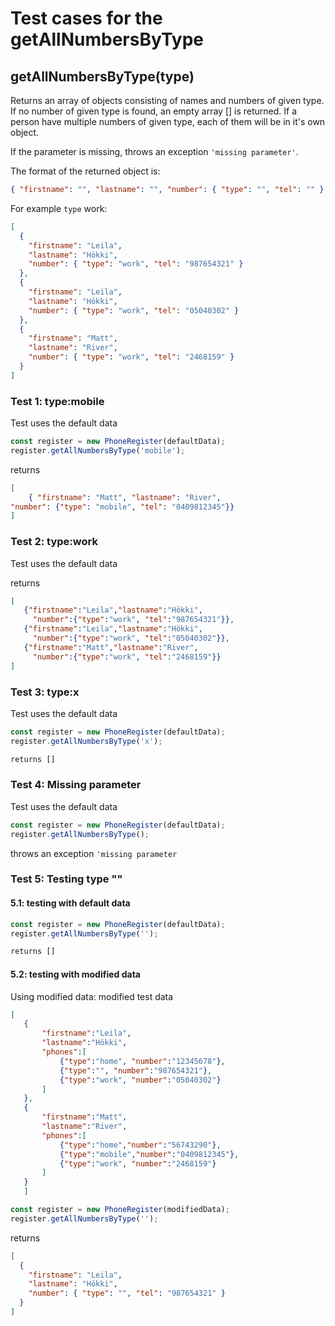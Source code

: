 # Test cases for the getAllNumbersByType

## **getAllNumbersByType(type)**

Returns an array of objects consisting of names and numbers of given type. If no number of given type is found, an empty array [] is returned. If a person have multiple numbers of given type, each of them will be in it's own object.

If the parameter is missing, throws an exception `'missing parameter'`.

The format of the returned object is:

```json
{ "firstname": "", "lastname": "", "number": { "type": "", "tel": "" } }
```

For example `type` work:

```json
[
  {
    "firstname": "Leila",
    "lastname": "Hökki",
    "number": { "type": "work", "tel": "987654321" }
  },
  {
    "firstname": "Leila",
    "lastname": "Hökki",
    "number": { "type": "work", "tel": "05040302" }
  },
  {
    "firstname": "Matt",
    "lastname": "River",
    "number": { "type": "work", "tel": "2468159" }
  }
]
```

### Test 1: type:mobile

Test uses the default data

```js
const register = new PhoneRegister(defaultData);
register.getAllNumbersByType('mobile');
```

returns

```json
[
    { "firstname": "Matt", "lastname": "River",
"number": {"type": "mobile", "tel": "0409812345"}}
]
```

### Test 2: type:work
Test uses the default data

returns
```json
[
   {"firstname":"Leila","lastname":"Hökki",
     "number":{"type":"work", "tel":"987654321"}},
   {"firstname":"Leila","lastname":"Hökki",
     "number":{"type":"work", "tel":"05040302"}},
   {"firstname":"Matt","lastname":"River",
     "number":{"type":"work", "tel":"2468159"}}
]
```

### Test 3: type:x
Test uses the default data

```js
const register = new PhoneRegister(defaultData);
register.getAllNumbersByType('x');

returns []
```

### Test 4: Missing parameter
Test uses the default data

```js
const register = new PhoneRegister(defaultData);
register.getAllNumbersByType();
```

throws an exception `'missing parameter`

### Test 5: Testing type ""

#### 5.1: testing with default data
```js
const register = new PhoneRegister(defaultData);
register.getAllNumbersByType('');

returns []
```
#### 5.2: testing with modified data
Using modified data:
 modified test data 
 ```json
 [
    {
        "firstname":"Leila",
        "lastname":"Hökki",
        "phones":[
            {"type":"home", "number":"12345678"},
            {"type":"", "number":"987654321"},
            {"type":"work", "number":"05040302"}
        ]
    },
    {
        "firstname":"Matt",
        "lastname":"River",
        "phones":[
            {"type":"home","number":"56743290"},
            {"type":"mobile","number":"0409812345"},
            {"type":"work", "number":"2468159"}
        ]
    }
    ]
 ```
 ```js
const register = new PhoneRegister(modifiedData);
register.getAllNumbersByType('');
```

returns 
```json
[
  {
    "firstname": "Leila",
    "lastname": "Hökki",
    "number": { "type": "", "tel": "987654321" }
  }
]
```


